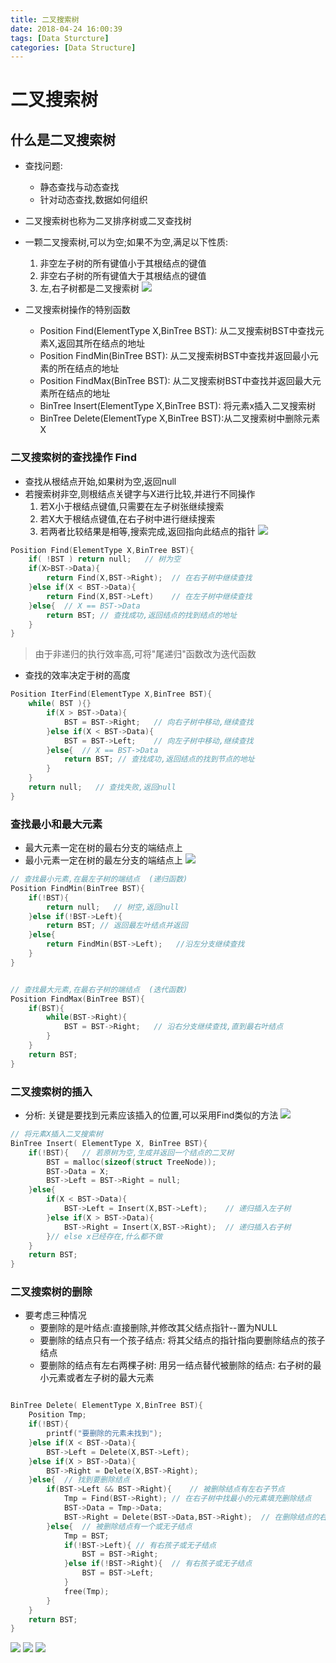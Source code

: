 ```yaml
---
title: 二叉搜索树 
date: 2018-04-24 16:00:39 
tags: [Data Sturcture]    
categories: [Data Structure]    
---
```


# 二叉搜索树

## 什么是二叉搜索树

- 查找问题:  
    - 静态查找与动态查找
    - 针对动态查找,数据如何组织

- 二叉搜索树也称为二叉排序树或二叉查找树
- 一颗二叉搜索树,可以为空;如果不为空,满足以下性质:
    1. 非空左子树的所有键值小于其根结点的键值
    2. 非空右子树的所有键值大于其根结点的键值
    3. 左,右子树都是二叉搜索树
    ![](http://oz2u8kxpt.bkt.clouddn.com/18-4-24/69511835.jpg)

- 二叉搜索树操作的特别函数
    - Position Find(ElementType X,BinTree BST): 从二叉搜索树BST中查找元素X,返回其所在结点的地址
    - Position FindMin(BinTree BST): 从二叉搜索树BST中查找并返回最小元素的所在结点的地址
    - Position FindMax(BinTree BST): 从二叉搜索树BST中查找并返回最大元素所在结点的地址
    - BinTree Insert(ElementType X,BinTree BST): 将元素x插入二叉搜索树
    - BinTree Delete(ElementType X,BinTree BST):从二叉搜索树中删除元素X

### 二叉搜索树的查找操作 Find
- 查找从根结点开始,如果树为空,返回null
- 若搜索树非空,则根结点关键字与X进行比较,并进行不同操作
    1. 若X小于根结点键值,只需要在左子树张继续搜索
    2. 若X大于根结点键值,在右子树中进行继续搜索
    3. 若两者比较结果是相等,搜索完成,返回指向此结点的指针
    ![](http://oz2u8kxpt.bkt.clouddn.com/18-4-24/85782115.jpg)

```c++
Position Find(ElementType X,BinTree BST){
    if( !BST ) return null;   // 树为空
    if(X>BST->Data){
        return Find(X,BST->Right);  // 在右子树中继续查找
    }else if(X < BST->Data){
        return Find(X,BST->Left)    // 在左子树中继续查找
    }else{  // X == BST->Data
        return BST; // 查找成功,返回结点的找到结点的地址
    }
}
```
> 由于非递归的执行效率高,可将"尾递归"函数改为迭代函数 
- 查找的效率决定于树的高度
```c++
Position IterFind(ElementType X,BinTree BST){
    while( BST ){}
        if(X > BST->Data){
            BST = BST->Right;   // 向右子树中移动,继续查找
        }else if(X < BST->Data){
            BST = BST->Left;    // 向左子树中移动,继续查找
        }else{  // X == BST->Data
            return BST; // 查找成功,返回结点的找到节点的地址
        }
    }
    return null;   // 查找失败,返回null
}
```

### 查找最小和最大元素
- 最大元素一定在树的最右分支的端结点上
- 最小元素一定在树的最左分支的端结点上
![](http://oz2u8kxpt.bkt.clouddn.com/18-4-24/62409337.jpg)

```c++
// 查找最小元素,在最左子树的端结点  (递归函数)
Position FindMin(BinTree BST){
    if(!BST){
        return null;   // 树空,返回null
    }else if(!BST->Left){
        return BST; // 返回最左叶结点并返回
    }else{
        return FindMin(BST->Left);   //沿左分支继续查找 
    }
}


// 查找最大元素,在最右子树的端结点  (迭代函数)
Position FindMax(BinTree BST){
    if(BST){
        while(BST->Right){
            BST = BST->Right;   // 沿右分支继续查找,直到最右叶结点
        }
    }
    return BST;
}
```
###  二叉搜索树的插入

- 分析: 关键是要找到元素应该插入的位置,可以采用Find类似的方法
![](http://oz2u8kxpt.bkt.clouddn.com/18-4-24/90039119.jpg)

```c++
// 将元素X插入二叉搜索树
BinTree Insert( ElementType X, BinTree BST){
    if(!BST){   // 若原树为空,生成并返回一个结点的二叉树
        BST = malloc(sizeof(struct TreeNode));
        BST->Data = X;
        BST->Left = BST->Right = null;
    }else{
        if(X < BST->Data){
            BST->Left = Insert(X,BST->Left);    // 递归插入左子树
        }else if(X > BST->Data){
            BST->Right = Insert(X,BST->Right);  // 递归插入右子树
        }// else x已经存在,什么都不做
    }
    return BST;
}
```

### 二叉搜索树的删除

- 要考虑三种情况
    - 要删除的是叶结点:直接删除,并修改其父结点指针--置为NULL
    - 要删除的结点只有一个孩子结点: 将其父结点的指针指向要删除结点的孩子结点
    - 要删除的结点有左右两棵子树: 用另一结点替代被删除的结点: 右子树的最小元素或者左子树的最大元素
```c++

BinTree Delete( ElementType X,BinTree BST){
    Position Tmp;
    if(!BST){
        printf("要删除的元素未找到");
    }else if(X < BST->Data){
        BST->Left = Delete(X,BST->Left);
    }else if(X > BST->Data){
        BST->Right = Delete(X,BST->Right);
    }else{  // 找到要删除结点
        if(BST->Left && BST->Right){    // 被删除结点有左右子节点
            Tmp = Find(BST->Right); // 在右子树中找最小的元素填充删除结点
            BST->Data = Tmp->Data;
            BST->Right = Delete(BST->Data,BST->Right);  // 在删除结点的右子树中删除最小元素
        }else{  // 被删除结点有一个或无子结点
            Tmp = BST;
            if(!BST->Left){ // 有右孩子或无子结点
                BST = BST->Right;
            }else if(!BST->Right){  // 有右孩子或无子结点
                BST = BST->Left;    
            }
            free(Tmp);
        }
    }
    return BST;
}
```
![](http://oz2u8kxpt.bkt.clouddn.com/18-4-24/86200896.jpg)
![](http://oz2u8kxpt.bkt.clouddn.com/18-4-24/77190788.jpg)
![](http://oz2u8kxpt.bkt.clouddn.com/18-4-24/4270144.jpg)
